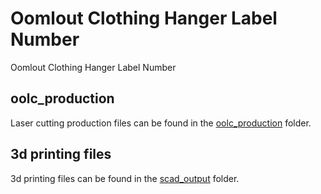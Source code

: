 # Oomlout Clothing Hanger Label Number


Oomlout Clothing Hanger Label Number  
  





















## oolc_production
Laser cutting production files can be found in the [oolc_production](oolc_production) folder.

## 3d printing files
3d printing files can be found in the [scad_output](scad_output) folder.

